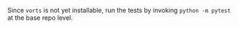 Since `vorts` is not yet installable,
run the tests by invoking `python -m pytest` at the base repo level.

